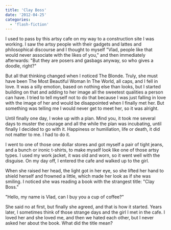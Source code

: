 ```yaml
---
title: 'Clay Boss'
date: '2012-04-25'
categories:
  - 'flash-fiction'
---
```


I used to pass by this artsy cafe on my way to a construction site I was
working. I saw the artsy people with their gadgets and lattes and philosophical
discourse and I thought to myself "Vlad, people like that would never associate
with the likes of you," and then immediately afterwards: "But they are posers
and gasbags anyway, so who gives a doodle, right?"

<!-- truncate -->


But all that thinking changed when I noticed The Blonde. Truly, she must have
been The Most Beautiful Woman In The World, all caps, and I fell in love. It was
a silly emotion, based on nothing else than looks, but I started building on
that and adding to her image all the sweetest qualities a person can have. I
tried to tell myself not to do that because I was just falling in love with the
image of her and would be disappointed when I finally met her. But something was
telling me I would never get to meet her, so it was alright.

Until finally one day, I woke up with a plan. Mind you, it took me several days
to muster the courage and all the while the plan was incubating, until finally I
decided to go with it. Happiness or humiliation, life or death, it did not
matter to me. I had to do it.

I went to one of those one dollar stores and got myself a pair of tight jeans,
and a bunch or ironic t-shirts, to make myself look like one of those artsy
types. I used my work jacket, it was old and worn, so it went well with the
disguise. On my day off, I entered the cafe and walked up to the girl.

When she raised her head, the light got in her eye, so she lifted her hand to
shield herself and frowned a little, which made her look as if she was smiling.
I noticed she was reading a book with the strangest title: "Clay Boss."

"Hello, my name is Vlad, can I buy you a cup of coffee?"

She said no at first, but finally she agreed, and that is how it started. Years
later, I sometimes think of those strange days and the girl I met in the cafe. I
loved her and she loved me, and then we hated each other, but I never asked her
about the book. What did the title mean?
